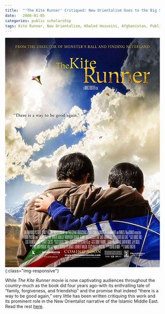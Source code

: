 ```yaml
---
title:  "'The Kite Runner' Critiqued: New Orientalism Goes to the Big Screen"
date:   2008-01-05
categories: public scholarship
tags: Kite Runner, New Orientalism, Khaled Hosseini, Afghanistan, Public Scholarship, Orientalism
---
```

![The Kite Runner movie, based on Khaled Hosseini's bestselling book](/images/kiterunner.jpg){:class="img-responsive"}

While *The Kite Runner* movie is now captivating audiences throughout the country-much as the book did four years ago-with its enthralling tale of “family, forgiveness, and friendship” and the promise that indeed “there is a way to be good again,” very little has been written critiquing this work and its prominent role in the New Orientalist narrative of the Islamic Middle East. Read the rest [here](https://www.commondreams.org/views/2008/01/05/kite-runner-critiqued-new-orientalism-goes-big-screen).